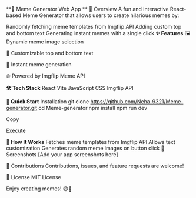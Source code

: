 **🚀 Meme Generator Web App **
🎉 Overview
A fun and interactive React-based Meme Generator that allows users to create hilarious memes by:

Randomly fetching meme templates from Imgflip API
Adding custom top and bottom text
Generating instant memes with a single click
**✨ Features**
🖼️ Dynamic meme image selection

📝 Customizable top and bottom text

🔄 Instant meme generation

🌐 Powered by Imgflip Meme API

**🛠 Tech Stack**
React
Vite
JavaScript
CSS
Imgflip API

**🚀 Quick Start**
Installation
git clone https://github.com/Neha-9321/Meme-generator.git
cd Meme-generator
npm install
npm run dev

Copy

Execute

**🤖 How It Works**
Fetches meme templates from Imgflip API
Allows text customization
Generates random meme images on button click
🌈 Screenshots
[Add your app screenshots here]

🤝 Contributions
Contributions, issues, and feature requests are welcome!

📄 License
MIT License

Enjoy creating memes! 😄🎈
